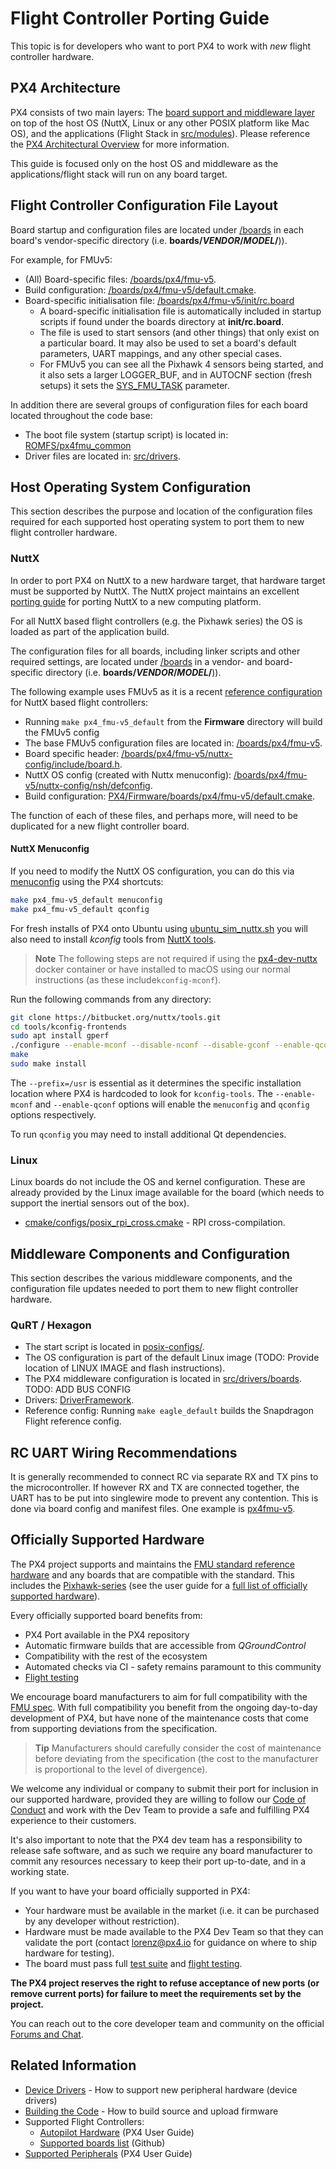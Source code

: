 # Flight Controller Porting Guide

This topic is for developers who want to port PX4 to work with *new* flight controller hardware.

## PX4 Architecture

PX4 consists of two main layers: The [board support and middleware layer](../middleware/README.md) on top of the host OS (NuttX, Linux or any other POSIX platform like Mac OS), and the applications (Flight Stack in [src/modules](https://github.com/PX4/Firmware/tree/master/src/modules)\).  Please reference the [PX4 Architectural Overview](../concept/architecture.md) for more information.

This guide is focused only on the host OS and middleware as the applications/flight stack will run on any board target.

## Flight Controller Configuration File Layout

Board startup and configuration files are located under [/boards](https://github.com/PX4/Firmware/tree/master/boards/) in each board's vendor-specific directory (i.e. **boards/_VENDOR_/_MODEL_/**)).

For example, for FMUv5:
* (All) Board-specific files: [/boards/px4/fmu-v5](https://github.com/PX4/Firmware/tree/v1.9.0/boards/px4/fmu-v5). 
* Build configuration: [/boards/px4/fmu-v5/default.cmake](https://github.com/PX4/Firmware/blob/v1.9.0/boards/px4/fmu-v5/default.cmake).
* Board-specific initialisation file: [/boards/px4/fmu-v5/init/rc.board](https://github.com/PX4/Firmware/blob/v1.9.0/boards/px4/fmu-v5/init/rc.board_defaults)
  - A board-specific initialisation file is automatically included in startup scripts if found under the boards directory at **init/rc.board**.
  - The file is used to start sensors (and other things) that only exist on a particular board. 
    It may also be used to set a board's default parameters, UART mappings, and any other special cases.
  - For FMUv5 you can see all the Pixhawk 4 sensors being started, and it also sets a larger LOGGER_BUF, and in AUTOCNF section (fresh setups) it sets the [SYS_FMU_TASK](../advanced/parameter_reference.md#SYS_FMU_TASK) parameter.

In addition there are several groups of configuration files for each board located throughout the code base:
* The boot file system (startup script) is located in: [ROMFS/px4fmu\_common](https://github.com/PX4/Firmware/tree/v1.9.0/ROMFS/px4fmu_common)
* Driver files are located in: [src/drivers](https://github.com/PX4/Firmware/tree/v1.9.0/src/drivers).

## Host Operating System Configuration

This section describes the purpose and location of the configuration files required for each supported host operating system to port them to new flight controller hardware.

### NuttX

In order to port PX4 on NuttX to a new hardware target, that hardware target must be supported by NuttX.
The NuttX project maintains an excellent [porting guide](https://cwiki.apache.org/confluence/display/NUTTX/Porting+Guide) for porting NuttX to a new computing platform.

For all NuttX based flight controllers (e.g. the Pixhawk series) the OS is loaded as part of the application build.

The configuration files for all boards, including linker scripts and other required settings, are located under [/boards](https://github.com/PX4/Firmware/tree/master/boards/) in a vendor- and board-specific directory (i.e. **boards/_VENDOR_/_MODEL_/**)).

The following example uses FMUv5 as it is a recent [reference configuration](../debug/reference-design.md) for NuttX based flight controllers:
* Running `make px4_fmu-v5_default` from the **Firmware** directory will build the FMUv5 config
* The base FMUv5 configuration files are located in: [/boards/px4/fmu-v5](https://github.com/PX4/Firmware/tree/master/boards/px4/fmu-v5).
* Board specific header: [/boards/px4/fmu-v5/nuttx-config/include/board.h](https://github.com/PX4/Firmware/blob/master/boards/px4/fmu-v5/nuttx-config/include/board.h). 
* NuttX OS config (created with Nuttx menuconfig): [/boards/px4/fmu-v5/nuttx-config/nsh/defconfig](https://github.com/PX4/Firmware/blob/master/boards/px4/fmu-v5/nuttx-config/nsh/defconfig).
* Build configuration: [PX4/Firmware/boards/px4/fmu-v5/default.cmake](https://github.com/PX4/Firmware/blob/master/boards/px4/fmu-v5/default.cmake).

The function of each of these files, and perhaps more, will need to be duplicated for a new flight controller board.

#### NuttX Menuconfig

If you need to modify the NuttX OS configuration, you can do this via [menuconfig](https://bitbucket.org/nuttx/nuttx) using the PX4 shortcuts:
```sh
make px4_fmu-v5_default menuconfig
make px4_fmu-v5_default qconfig
```

For fresh installs of PX4 onto Ubuntu using [ubuntu_sim_nuttx.sh](https://raw.githubusercontent.com/PX4/Devguide/v1.9.0/build_scripts/ubuntu_sim_nuttx.sh) you will also need to install *kconfig* tools from [NuttX tools](https://bitbucket.org/nuttx/tools/src/master/).

> **Note** The following steps are not required if using the [px4-dev-nuttx](https://hub.docker.com/r/px4io/px4-dev-nuttx/) docker container or have installed to macOS using our normal instructions (as these include`kconfig-mconf`). 

Run the following commands from any directory:
```sh
git clone https://bitbucket.org/nuttx/tools.git
cd tools/kconfig-frontends
sudo apt install gperf
./configure --enable-mconf --disable-nconf --disable-gconf --enable-qconf --prefix=/usr
make
sudo make install
```

The `--prefix=/usr` is essential as it determines the specific installation location where PX4 is hardcoded to look for `kconfig-tools`.
The `--enable-mconf` and `--enable-qconf` options will enable the `menuconfig` and `qconfig` options respectively.

To run `qconfig` you may need to install additional Qt dependencies.


### Linux

Linux boards do not include the OS and kernel configuration. 
These are already provided by the Linux image available for the board (which needs to support the inertial sensors out of the box).

* [cmake/configs/posix\_rpi\_cross.cmake](https://github.com/PX4/Firmware/blob/master/cmake/configs/posix_rpi_cross.cmake) - RPI cross-compilation.

## Middleware Components and Configuration

This section describes the various middleware components, and the configuration file updates needed to port them to new flight controller hardware.

### QuRT / Hexagon

* The start script is located in [posix-configs/](https://github.com/PX4/Firmware/tree/v1.9.0/posix-configs).
* The OS configuration is part of the default Linux image (TODO: Provide location of LINUX IMAGE and flash instructions).
* The PX4 middleware configuration is located in [src/drivers/boards](https://github.com/PX4/Firmware/tree/master/src/drivers/boards). TODO: ADD BUS CONFIG
* Drivers: [DriverFramework](https://github.com/px4/DriverFramework).
* Reference config: Running `make eagle_default` builds the Snapdragon Flight reference config.


## RC UART Wiring Recommendations

It is generally recommended to connect RC via separate RX and TX pins to the microcontroller. 
If however RX and TX are connected together, the UART has to be put into singlewire mode to prevent any contention. 
This is done via board config and manifest files. 
One example is [px4fmu-v5](https://github.com/PX4/Firmware/blob/master/src/drivers/boards/px4fmu-v5/manifest.c).


## Officially Supported Hardware

The PX4 project supports and maintains the [FMU standard reference hardware](../debug/reference-design.md) and any boards that are compatible with the standard.
This includes the [Pixhawk-series](https://docs.px4.io/en/flight_controller/pixhawk_series.html) (see the user guide for a [full list of officially supported hardware](https://docs.px4.io/en/flight_controller/)).

Every officially supported board benefits from:
* PX4 Port available in the PX4 repository
* Automatic firmware builds that are accessible from *QGroundControl*
* Compatibility with the rest of the ecosystem
* Automated checks via CI - safety remains paramount to this community
* [Flight testing](../test_and_ci/test_flights.md)

We encourage board manufacturers to aim for full compatibility with the [FMU spec](https://pixhawk.org/).
With full compatibility you benefit from the ongoing day-to-day development of PX4, but have none of the maintenance costs that come from supporting deviations from the specification.

> **Tip** Manufacturers should carefully consider the cost of maintenance before deviating from the specification
  (the cost to the manufacturer is proportional to the level of divergence).

We welcome any individual or company to submit their port for inclusion in our supported hardware, provided they are willing to follow our [Code of Conduct](https://github.com/PX4/Firmware/blob/master/CODE_OF_CONDUCT.md) and work with the Dev Team to provide a safe and fulfilling PX4 experience to their customers.

It's also important to note that the PX4 dev team has a responsibility to release safe software, and as such we require any board manufacturer to commit any resources necessary to keep their port up-to-date, and in a working state.

If you want to have your board officially supported in PX4:
* Your hardware must be available in the market (i.e. it can be purchased by any developer without restriction).
* Hardware must be made available to the PX4 Dev Team so that they can validate the port (contact [lorenz@px4.io](mailto:lorenz@px4.io) for guidance on where to ship hardware for testing).
* The board must pass full [test suite](../test_and_ci/README.md) and [flight testing](../test_and_ci/test_flights.md).

**The PX4 project reserves the right to refuse acceptance of new ports (or remove current ports) for failure to meet the requirements set by the project.**

You can reach out to the core developer team and community on the official [Forums and Chat](../README.md#support).


## Related Information

* [Device Drivers](../middleware/drivers.md) - How to support new peripheral hardware (device drivers)
* [Building the Code](../setup/building_px4.md) - How to build source and upload firmware 
* Supported Flight Controllers:
  * [Autopilot Hardware](https://docs.px4.io/en/flight_controller/) (PX4 User Guide)
  * [Supported boards list](https://github.com/PX4/Firmware/#supported-hardware) (Github)
* [Supported Peripherals](https://docs.px4.io/en/peripherals/) (PX4 User Guide)
